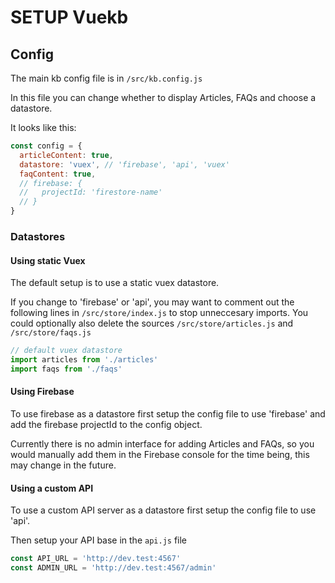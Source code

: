 # SETUP Vuekb

## Config

The main kb config file is in ```/src/kb.config.js```

In this file you can change whether to display Articles, FAQs and choose a datastore.

It looks like this:

```js
const config = {
  articleContent: true,
  datastore: 'vuex', // 'firebase', 'api', 'vuex'
  faqContent: true,
  // firebase: {
  //   projectId: 'firestore-name'
  // }
}
```


### Datastores

#### Using static Vuex

The default setup is to use a static vuex datastore.

If you change to 'firebase' or 'api', you may want to comment out the following lines in ```/src/store/index.js``` to stop unneccesary imports. You could optionally also delete the sources ```/src/store/articles.js``` and ```/src/store/faqs.js```

```js
// default vuex datastore
import articles from './articles'
import faqs from './faqs'
```

#### Using Firebase

To use firebase as a datastore first setup the config file to use 'firebase' and add the firebase projectId to the config object.

Currently there is no admin interface for adding Articles and FAQs, so you would manually add them in the Firebase console for the time being, this may change in the future.

#### Using a custom API

To use a custom API server as a datastore first setup the config file to use 'api'.

Then setup your API base in the ```api.js``` file

```js
const API_URL = 'http://dev.test:4567'
const ADMIN_URL = 'http://dev.test:4567/admin'
```

